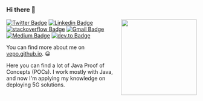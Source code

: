 ### Hi there 👋

<img align='right' src='https://user-images.githubusercontent.com/5713670/87202985-820dcb80-c2b6-11ea-9f56-7ec461c497c3.gif' width='200"'>

[![Twitter Badge](https://img.shields.io/badge/-@vepo-1ca0f1?style=flat-square&labelColor=1ca0f1&logo=twitter&logoColor=white&link=https://twitter.com/vepo)](https://twitter.com/vepo) 
[![Linkedin Badge](https://img.shields.io/badge/-Victor%20Os%C3%B3rio-blue?style=flat-square&logo=Linkedin&logoColor=white&link=https://www.linkedin.com/in/victorosorio/)](https://www.linkedin.com/in/victorosorio/) 
[![stackoverflow Badge](https://img.shields.io/badge/-@victor-6a737c?style=flat-square&labelColor=cccccc&logo=stackoverflow&logoColor=orange&link=https://stackoverflow.com/users/329082/victor)](https://stackoverflow.com/users/329082/victor)
[![Gmail Badge](https://img.shields.io/badge/-victor.perticarrari@gmail.com-c14438?style=flat-square&logo=Gmail&logoColor=white&link=mailto:victor.perticarrari@gmail.com)](mailto:victor.perticarrari@gmail.com)
[![Medium Badge](https://img.shields.io/badge/-@vepo-000000?style=flat-square&labelColor=000000&logo=Medium&link=https://medium.com/@vepo/)](https://medium.com/@vepo)
[![dev.to Badge](https://img.shields.io/badge/-vepo-000000?style=flat-square&logo=dev.to&link=https://dev.to/vepo/)](https://dev.to/vepo/)

You can find more about me on [vepo.github.io](https://vepo.github.io/about/). 😀

Here you can find a lot of Java Proof of Concepts (POCs). I work mostly with Java, and now I'm applying my knowledge on deploying 5G solutions.

<!--
**vepo/vepo** is a ✨ _special_ ✨ repository because its `README.md` (this file) appears on your GitHub profile.

Here are some ideas to get you started:

- 🔭 I’m currently working on ...
- 🌱 I’m currently learning ...
- 👯 I’m looking to collaborate on ...
- 🤔 I’m looking for help with ...
- 💬 Ask me about ...
- 📫 How to reach me: 
- 😄 Pronouns: ...
- ⚡ Fun fact: ...
-->
